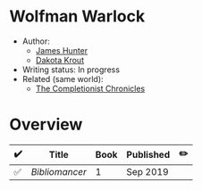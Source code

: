 # Wolfman Warlock

- Author:
  - [James Hunter](/authors.md#james-hunter)
  - [Dakota Krout](/authors.md#dakota-krout)
- Writing status: In progress
- Related (same world):
  - [The Completionist Chronicles](/completionist-chronicles.md)

# Overview

| ✔️ | Title | Book | Published | ✏️ |
| - | - | - | - | - |
| ✅ | _Bibliomancer_ | 1 | Sep 2019 | |
